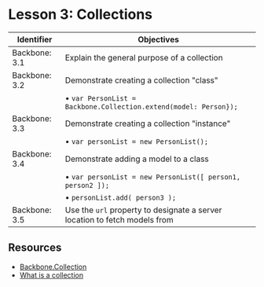 # Lesson 3: Collections

Identifier     | Objectives
---------------|------------
Backbone: 3.1  | Explain the general purpose of a collection
Backbone: 3.2  | Demonstrate creating a collection "class"
               | &bull; `var PersonList = Backbone.Collection.extend(model: Person});`
Backbone: 3.3  | Demonstrate creating a collection "instance"
               | &bull; `var personList = new PersonList();`
Backbone: 3.4  | Demonstrate adding a model to a class
               | &bull; `var personList = new PersonList([ person1, person2 ]);`
               | &bull; `personList.add( person3 );`
Backbone: 3.5  | Use the `url` property to designate a server location to fetch models from

## Resources
- [Backbone.Collection](http://backbonejs.org/#Collection)
- [What is a collection](http://backbonetutorials.com/what-is-a-collection/)